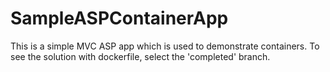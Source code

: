 # SampleASPContainerApp

This is a simple MVC ASP app which is used to demonstrate containers. To see the solution with dockerfile, select the 'completed' branch.
